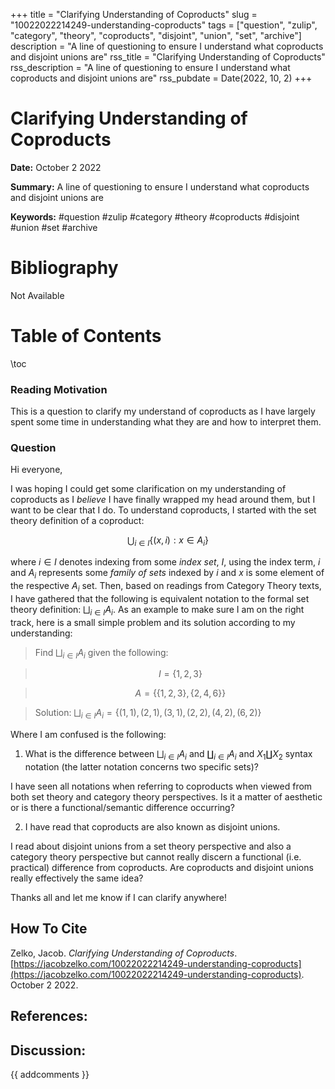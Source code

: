 +++
title = "Clarifying Understanding of Coproducts"
slug = "10022022214249-understanding-coproducts"
tags = ["question", "zulip", "category", "theory", "coproducts", "disjoint", "union", "set", "archive"]
description = "A line of questioning to ensure I understand what coproducts and disjoint unions are"
rss_title = "Clarifying Understanding of Coproducts"
rss_description = "A line of questioning to ensure I understand what coproducts and disjoint unions are"
rss_pubdate = Date(2022, 10, 2)
+++



Clarifying Understanding of Coproducts
=========

**Date:** October 2 2022

**Summary:** A line of questioning to ensure I understand what coproducts and disjoint unions are

**Keywords:** #question #zulip #category #theory #coproducts #disjoint #union #set  #archive

Bibliography
==========

Not Available

Table of Contents
=========

\toc

### Reading Motivation

This is a question to clarify my understand of coproducts as I have largely spent some time in understanding what they are and how to interpret them. 

### Question

Hi everyone,

I was hoping I could get some clarification on my understanding of coproducts as I *believe* I have finally wrapped my head around them, but I want to be clear that I do.  To understand coproducts, I started with the set theory definition of a coproduct: 

$$
\bigcup_{i \in I} \{(x, i): x \in A_{i}\}
$$

where $i \in I$ denotes indexing from some *index set*, $I$, using the index term, $i$ and $A_{i}$ represents some *family of sets* indexed by $i$ and $x$ is some element of the respective $A_{i}$ set. Then, based on readings from Category Theory texts, I have gathered that the following is equivalent notation to the formal set theory definition: $\bigsqcup_{i \in I} A_{i}$.  As an example to make sure I am on the right track, here is a small simple problem and its solution according to my understanding:

> Find $\bigsqcup_{i \in I} A_{i}$ given the following:


> $$
> I = \{1, 2, 3\}
> $$


> $$
> A = \{\{1, 2, 3\}, \{2, 4, 6\}\}
> $$


> Solution: $\bigsqcup_{i \in I} A_{i} = \{(1, 1), (2, 1), (3, 1), (2, 2), (4, 2), (6, 2)\}$


Where I am confused is the following: 

1. What is the difference between $\bigsqcup_{i \in I} A_{i}$ and $\coprod_{i \in I} A_{i}$ and $X_{1} \coprod X_{2}$ syntax notation (the latter notation concerns two specific sets)?

I have seen all notations when referring to coproducts when viewed from both set theory and category theory perspectives. Is it a matter of aesthetic or is there a functional/semantic difference occurring?

2. I have read that coproducts are also known as disjoint unions.

I read about disjoint unions from a set theory perspective and also a category theory perspective but cannot really discern a functional (i.e. practical) difference from coproducts. Are coproducts and disjoint unions really effectively the same idea?

Thanks all and let me know if I can clarify anywhere! 
## How To Cite

 Zelko, Jacob. _Clarifying Understanding of Coproducts_. [https://jacobzelko.com/10022022214249-understanding-coproducts](https://jacobzelko.com/10022022214249-understanding-coproducts). October 2 2022.
## References:
## Discussion: 

{{ addcomments }}

